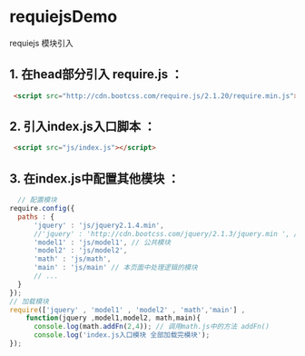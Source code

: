 # requiejsDemo
requiejs 模块引入

## 1. 在head部分引入 require.js ：
```html
 <script src="http://cdn.bootcss.com/require.js/2.1.20/require.min.js"></script>
 ```
 
## 2. 引入index.js入口脚本 ：
```html
 <script src="js/index.js"></script>
```

## 3. 在index.js中配置其他模块 ：
```js
  // 配置模块
require.config({
  paths : {
      'jquery' : 'js/jquery2.1.4.min',
      //'jquery' : 'http://cdn.bootcss.com/jquery/2.1.3/jquery.min ', // 引入外部依赖的库
      'model1' : 'js/model1', // 公共模块
      'model2' : 'js/model2',
      'math' : 'js/math',
      'main' : 'js/main' // 本页面中处理逻辑的模块
      // ...
  }
});
// 加载模块
require(['jquery' , 'model1' , 'model2' , 'math','main'] ,
    function(jquery ,model1,model2, math,main){
      console.log(math.addFn(2,4)); // 调用math.js中的方法 addFn()
      console.log('index.js入口模块 全部加载完模块');
});
```
